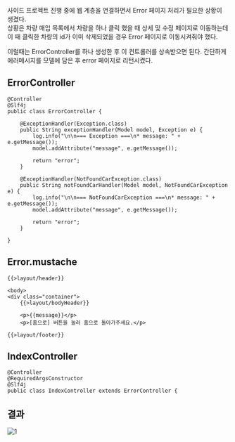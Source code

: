 사이드 프로젝트 진행 중에 웹 계층을 연결하면서 Error 페이지 처리가 필요한 상황이 생겼다.   
상황은 차량 매입 목록에서 차량을 하나 클릭 했을 때 상세 및 수정 페이지로 이동하는데   
이 때 클릭한 차량의 id가 이미 삭제되었을 경우 Error 페이지로 이동시켜줘야 했다.   

이럴때는 ErrorController를 하나 생성한 후 이 컨트롤러를 상속받으면 된다.
간단하게 에러메시지를 모델에 담은 후 error 페이지로 리턴시켰다.   
## ErrorController
```
@Controller
@Slf4j
public class ErrorController {

    @ExceptionHandler(Exception.class)
    public String exceptionHandler(Model model, Exception e) {
        log.info("\n\n=== Exception ===\n* message: " + e.getMessage());
        model.addAttribute("message", e.getMessage());

        return "error";
    }

    @ExceptionHandler(NotFoundCarException.class)
    public String notFoundCarHandler(Model model, NotFoundCarException e) {
        log.info("\n\n=== NotFoundCarException ===\n* message: " + e.getMessage());
        model.addAttribute("message", e.getMessage());

        return "error";
    }

}
```

## Error.mustache
```
{{>layout/header}}

<body>
<div class="container">
    {{>layout/bodyHeader}}

    <p>{{message}}</p>
    <p>[홈으로] 버튼을 눌러 홈으로 돌아가주세요.</p>

{{>layout/footer}}
```

## IndexController
```
@Controller
@RequiredArgsConstructor
@Slf4j
public class IndexController extends ErrorController {
```


## 결과
![1]()